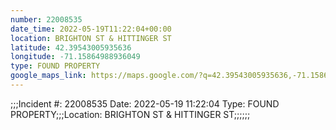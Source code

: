 ```yaml
---
number: 22008535
date_time: 2022-05-19T11:22:04+00:00
location: BRIGHTON ST & HITTINGER ST
latitude: 42.39543005935636
longitude: -71.15864988936049
type: FOUND PROPERTY
google_maps_link: https://maps.google.com/?q=42.39543005935636,-71.15864988936049
---
```


;;;Incident #: 22008535  Date: 2022-05-19 11:22:04   Type: FOUND PROPERTY;;;Location: BRIGHTON ST & HITTINGER ST;;;;;;
